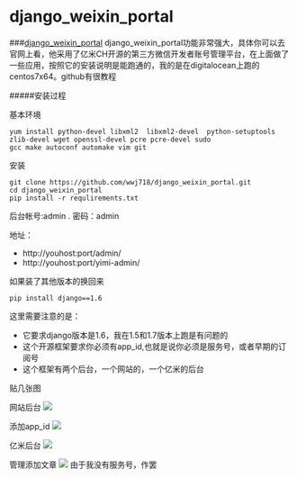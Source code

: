 # django_weixin_portal
###[django\_weixin\_portal](https://github.com/wwj718/django_weixin_portal)
django\_weixin\_portal功能非常强大，具体你可以去官网上看，他采用了亿米CH开源的第三方微信开发者账号管理平台，在上面做了一些应用，按照它的安装说明是能跑通的，我的是在digitalocean上跑的centos7x64。github有很教程

#####安装过程

基本环境

	yum install python-devel libxml2  libxml2-devel  python-setuptools
	zlib-devel wget openssl-devel pcre pcre-devel sudo
	gcc make autoconf automake vim git
安装

	git clone https://github.com/wwj718/django_weixin_portal.git
	cd django_weixin_portal
	pip install -r requlirements.txt
后台帐号:admin . 密码：admin

地址：

 * http://youhost:port/admin/
 * http://youhost:port/yimi-admin/

如果装了其他版本的换回来

	pip install django==1.6

这里需要注意的是：

 * 它要求django版本是1.6，我在1.5和1.7版本上跑是有问题的
 * 这个开源框架要求你必须有app_id,也就是说你必须是服务号，或者早期的订阅号
 * 这个框架有两个后台，一个网站的，一个亿米的后台

贴几张图

网站后台
<img src="http://peqiu.com/blog/public/images/posts/weixin/weixin1.png" >

添加app_id
<img src="http://peqiu.com/blog/public/images/posts/weixin/weixin2.png" >

亿米后台
<img src="http://peqiu.com/blog/public/images/posts/weixin/weixin3.png" >

管理添加文章
<img src="http://peqiu.com/blog/public/images/posts/weixin/weixin4.png" >
由于我没有服务号，作罢
